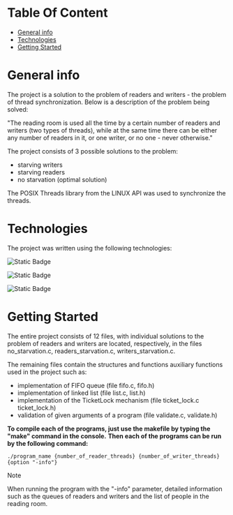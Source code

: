 # Table Of Content

- [General info](#general-info)
- [Technologies](#technologies)
- [Getting Started](#getting-started)

# General info
The project is a solution to the problem of readers and writers - the problem of thread synchronization.
Below is a description of the problem being solved:

"The reading room is used all the time by a certain number of readers and writers (two types of threads),
while at the same time there can be either any number of readers in it,
or one writer, or no one - never otherwise."

The project consists of 3 possible solutions to the problem:
- starving writers
- starving readers
- no starvation (optimal solution)

The POSIX Threads library from the LINUX API was used to synchronize the threads.

# Technologies
The project was written using the following technologies:

![Static Badge](https://img.shields.io/badge/C%20programming%20language-%23004283?style=for-the-badge&logo=C)

![Static Badge](https://img.shields.io/badge/Linux%20API-%23000000?style=for-the-badge&logo=linux&logoColor=%23000000&labelColor=%23ffe15c)

![Static Badge](https://img.shields.io/badge/POSIX%20THREADS%20LIBRARY-%23000000?style=for-the-badge&logoColor=%23000000&labelColor=%23ffe15c)

# Getting Started

The entire project consists of 12 files, with individual solutions to the problem of
readers and writers are located, respectively, in the files no_starvation.c,
readers_starvation.c, writers_starvation.c.

The remaining files contain the structures and functions auxiliary functions used in the project such as:
- implementation of FIFO queue (file fifo.c, fifo.h)
- implementation of linked list (file list.c, list.h)
- implementation of the TicketLock mechanism (file ticket_lock.c ticket_lock.h)
- validation of given arguments of a program (file validate.c, validate.h)

**To compile each of the programs, just use the makefile by typing the "make" command in the console.**
**Then each of the programs can be run by the following command:**
   ```
   ./program_name {number_of_reader_threads} {number_of_writer_threads} {option "-info"}
   ```

> [!NOTE]
> When running the program with the "-info" parameter, detailed
information such as the queues of readers and writers and the list of people in the
reading room.
